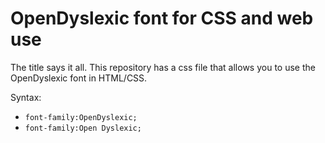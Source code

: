 # OpenDyslexic font for CSS and web use

The title says it all. This repository has a css file that allows you to use the OpenDyslexic font in HTML/CSS.

Syntax:
* `font-family:OpenDyslexic;`
* `font-family:Open Dyslexic;`
